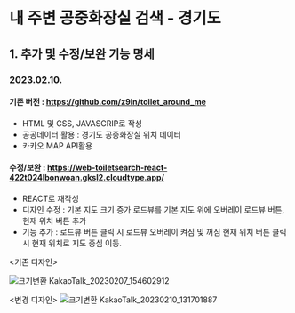 # 내 주변 공중화장실 검색 - 경기도

## 1. 추가 및 수정/보완 기능 명세
### 2023.02.10.
#### 기존 버전 : https://github.com/z9in/toilet_around_me
- HTML 및 CSS, JAVASCRIP로 작성
- 공공데이터 활용 : 경기도 공중화장실 위치 데이터
- 카카오 MAP API활용 

#### 수정/보완  : https://web-toiletsearch-react-422t024lbonwoan.gksl2.cloudtype.app/
- REACT로 재작성
- 디자인 수정 : 
    기본 지도 크기 증가
    로드뷰를 기본 지도 위에 오버레이
    로드뷰 버튼, 현재 위치 버튼 추가
- 기능 추가 :
    로드뷰 버튼 클릭 시 로드뷰 오버레이 켜짐 및 꺼짐
    현재 위치 버튼 클릭 시 현재 위치로 지도 중심 이동.

<기존 디자인>     

![크기변환 KakaoTalk_20230207_154602912](https://user-images.githubusercontent.com/113665653/218005785-1595627c-845a-4029-8397-6094e0ac3fe3.jpg)


<변경 디자인>
![크기변환 KakaoTalk_20230210_131701887](https://user-images.githubusercontent.com/113665653/218005800-42ff9089-8634-4113-aeac-d1bdfc2e6d9b.jpg)


